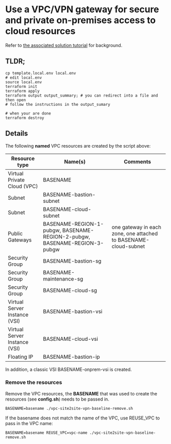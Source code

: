 # Use a VPC/VPN gateway for secure and private on-premises access to cloud resources

Refer to [the associated solution tutorial](https://cloud.ibm.com/docs/solution-tutorials?topic=solution-tutorials-vpc-site2site-vpn#create-vpc) for background.

## TLDR;

```
cp template.local.env local.env
# edit local.env
source local.env
terraform init
terraform apply
terraform output output_summary; # you can redirect into a file and then open
# follow the instructions in the output_sumary

# when your are done
terraform destroy
```

## Details

The following **named** VPC resources are created by the script above:

| Resource type| Name(s) | Comments |
|--------------|------|----------|
| Virtual Private Cloud (VPC) | BASENAME | |
| Subnet | BASENAME-bastion-subnet|  |
| Subnet | BASENAME-cloud-subnet| |
| Public Gateways | BASENAME-REGION-1-pubgw, BASENAME-REGION-2-pubgw, BASENAME-REGION-3-pubgw | one gateway in each zone, one attached to BASENAME-cloud-subnet |
| Security Group | BASENAME-bastion-sg | |
| Security Group | BASENAME-maintenance-sg | |
| Security Group | BASENAME-cloud-sg | |
| Virtual Server Instance (VSI) | BASENAME-bastion-vsi | |
| Virtual Server Instance (VSI) | BASENAME-cloud-vsi | |
| Floating IP | BASENAME-bastion-ip | |

In addition, a classic VSI BASENAME-onprem-vsi is created.

### Remove the resources

Remove the VPC resources, the **BASENAME** that was used to create the resources (see **config.sh**) needs to be passed in.
   ```
   BASENAME=basename ./vpc-site2site-vpn-baseline-remove.sh
   ```
If the basename does not match the name of the VPC, use REUSE_VPC to pass in the VPC name:
   ```
   BASENAME=basename REUSE_VPC=vpc-name ./vpc-site2site-vpn-baseline-remove.sh
   ```
